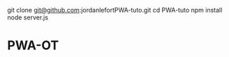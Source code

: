   git clone git@github.com:jordanlefortPWA-tuto.git
  cd PWA-tuto
  npm install
  node server.js


# PWA-OT
